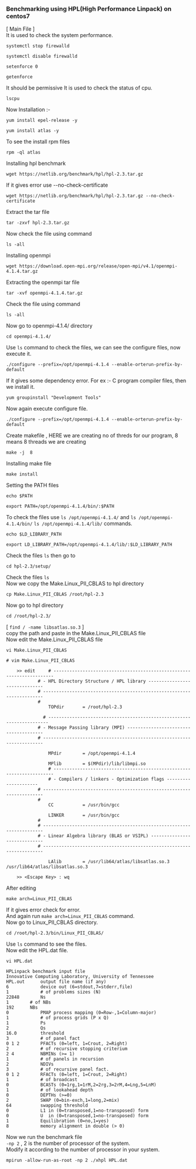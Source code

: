 ### Benchmarking using HPL(High Performance Linpack) on centos7 <br>
[ Main File ] <br>
It is used to check the system performance.
```
systemctl stop firewalld
```
```
systemctl disable firewalld
```
```
setenforce 0
```
```
getenforce
```
It should be permissive
It is used to check the status of cpu.
```
lscpu
```
Now Installation :-
```
yum install epel-release -y
```
```
yum install atlas -y
```
To see the install rpm files
```
rpm -ql atlas
```
Installing hpl benchmark
```
wget https://netlib.org/benchmark/hpl/hpl-2.3.tar.gz
```
If it gives error use --no-check-certificate
```
wget https://netlib.org/benchmark/hpl/hpl-2.3.tar.gz --no-check-certificate
```
Extract the tar file
```
tar -zxvf hpl-2.3.tar.gz
```
Now check the file using command
```
ls -all
```
Installing openmpi
```
wget https://download.open-mpi.org/release/open-mpi/v4.1/openmpi-4.1.4.tar.gz
```
Extracting the openmpi tar file
```
tar -xvf openmpi-4.1.4.tar.gz
```
Check the file using command
```
ls -all
```
Now go to openmpi-4.1.4/ directory 
```
cd openmpi-4.1.4/
```
Use ```ls``` command to check the files, we can see the configure files, now execute it.
```
./configure --prefix=/opt/openmpi-4.1.4 --enable-orterun-prefix-by-default
```
If it gives some dependency error. For ex :- C program compiler  files,  then we install it.
```
yum groupinstall "Development Tools"
```
Now again execute configure file.
```
./configure --prefix=/opt/openmpi-4.1.4 --enable-orterun-prefix-by-default
```
Create makefile , HERE we are creating no of threds for our program, 8 means 8 threads we are creating
```
make -j  8
```
Installing make file
```
make install
```
Setting the PATH files
```
echo $PATH
```
```
export PATH=/opt/openmpi-4.1.4/bin/:$PATH
```
To check the files use ```ls /opt/openmpi-4.1.4/``` and ```ls /opt/openmpi-4.1.4/bin/``` ```ls /opt/openmpi-4.1.4/lib/``` commands.
```
echo $LD_LIBRARY_PATH
```
```
export LD_LIBRARY_PATH=/opt/openmpi-4.1.4/lib/:$LD_LIBRARY_PATH
```
Check the files ```ls``` then go to 
```
cd hpl-2.3/setup/
```
Check the files ```ls``` <br>
Now we copy the Make.Linux_PII_CBLAS to hpl directory
```
cp Make.Linux_PII_CBLAS /root/hpl-2.3
```
Now go to hpl directory
```
cd /root/hpl-2.3/
```
[ ```find / -name libsatlas.so.3``` ]<br>
copy the path and paste in the Make.Linux_PII_CBLAS file<br>
Now edit the Make.Linux_PII_CBLAS file
```
vi Make.Linux_PII_CBLAS
```
```
# vim Make.Linux_PII_CBLAS

	>> edit     # ----------------------------------------------------------------------
			# - HPL Directory Structure / HPL library ------------------------------
			# ----------------------------------------------------------------------
			#
				TOPdir       = /root/hpl-2.3

		      # ----------------------------------------------------------------------
			# - Message Passing library (MPI) --------------------------------------
			# ----------------------------------------------------------------------

				MPdir        = /opt/openmpi-4.1.4

				MPlib        = $(MPdir)/lib/libmpi.so	
		    	# ----------------------------------------------------------------------
				# - Compilers / linkers - Optimization flags ---------------------
			# ----------------------------------------------------------------------
			#
				CC           = /usr/bin/gcc

				LINKER       = /usr/bin/gcc
			#
			# ----------------------------------------------------------------------
			# - Linear Algebra library (BLAS or VSIPL) -----------------------------
			# ----------------------------------------------------------------------

				LAlib        = /usr/lib64/atlas/libsatlas.so.3 /usr/lib64/atlas/libsatlas.so.3

	>> <Escape Key> : wq
```
After editing 
```
make arch=Linux_PII_CBLAS
```
If it gives error check for error.<br>
And again run ```make arch=Linux_PII_CBLAS``` command. <br>
Now go to Linux_PII_CBLAS directory.
```
cd /root/hpl-2.3/bin/Linux_PII_CBLAS/
```
Use ```ls``` command to see the files. <br>
Now edit the HPL.dat file.
```
vi HPL.dat
```
```
HPLinpack benchmark input file
Innovative Computing Laboratory, University of Tennessee
HPL.out      output file name (if any)
6            device out (6=stdout,7=stderr,file)
1            # of problems sizes (N)
22848	     Ns
1	     # of NBs
192	     NBs
0            PMAP process mapping (0=Row-,1=Column-major)
1            # of process grids (P x Q)
1            Ps
2            Qs
16.0         threshold
3            # of panel fact
0 1 2        PFACTs (0=left, 1=Crout, 2=Right)
2            # of recursive stopping criterium
2 4          NBMINs (>= 1)
1            # of panels in recursion
2            NDIVs
3            # of recursive panel fact.
0 1 2        RFACTs (0=left, 1=Crout, 2=Right)
1            # of broadcast
0            BCASTs (0=1rg,1=1rM,2=2rg,3=2rM,4=Lng,5=LnM)
1            # of lookahead depth
0            DEPTHs (>=0)
2            SWAP (0=bin-exch,1=long,2=mix)
64           swapping threshold
0            L1 in (0=transposed,1=no-transposed) form
0            U  in (0=transposed,1=no-transposed) form
1            Equilibration (0=no,1=yes)
8            memory alignment in double (> 0)
```
Now we run the benchmark file<br>
```-np 2``` , 2 is the number of processor of the system.<br>
Modify it according to the number of processor in your system.
```
mpirun -allow-run-as-root -np 2 ./xhpl HPL.dat
```




